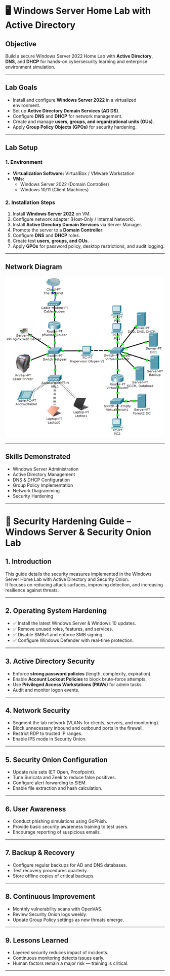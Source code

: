 # 🖥️ Windows Server Home Lab with Active Directory

## Objective
Build a secure Windows Server 2022 Home Lab with **Active Directory**, **DNS**, and **DHCP** for hands-on cybersecurity learning and enterprise environment simulation.

---

## Lab Goals
- Install and configure **Windows Server 2022** in a virtualized environment.
- Set up **Active Directory Domain Services (AD DS)**.
- Configure **DNS** and **DHCP** for network management.
- Create and manage **users, groups, and organizational units (OUs)**.
- Apply **Group Policy Objects (GPOs)** for security hardening.

---

## Lab Setup

### 1. Environment
- **Virtualization Software:** VirtualBox / VMware Workstation
- **VMs:**  
  - Windows Server 2022 (Domain Controller)  
  - Windows 10/11 (Client Machines)

### 2. Installation Steps
1. Install **Windows Server 2022** on VM.
2. Configure network adapter (Host-Only / Internal Network).
3. Install **Active Directory Domain Services** via Server Manager.
4. Promote the server to a **Domain Controller**.
5. Configure **DNS** and **DHCP** roles.
6. Create test **users, groups, and OUs**.
7. Apply **GPOs** for password policy, desktop restrictions, and audit logging.

---

## Network Diagram
![AD Home Lab Diagram](ad-home-lab-diagram.png)

---

## Skills Demonstrated
- Windows Server Administration
- Active Directory Management
- DNS & DHCP Configuration
- Group Policy Implementation
- Network Diagramming
- Security Hardening

---
# 🔐 Security Hardening Guide – Windows Server & Security Onion Lab

## 1. Introduction
This guide details the security measures implemented in the Windows Server Home Lab with Active Directory and Security Onion.  
It focuses on reducing attack surfaces, improving detection, and increasing resilience against threats.

---

## 2. Operating System Hardening
- ✅ Install the latest Windows Server & Windows 10 updates.
- ✅ Remove unused roles, features, and services.
- ✅ Disable SMBv1 and enforce SMB signing.
- ✅ Configure Windows Defender with real-time protection.

---

## 3. Active Directory Security
- Enforce **strong password policies** (length, complexity, expiration).
- Enable **Account Lockout Policies** to block brute-force attempts.
- Use **Privileged Access Workstations (PAWs)** for admin tasks.
- Audit and monitor logon events.

---

## 4. Network Security
- Segment the lab network (VLANs for clients, servers, and monitoring).
- Block unnecessary inbound and outbound ports in the firewall.
- Restrict RDP to trusted IP ranges.
- Enable IPS mode in Security Onion.

---

## 5. Security Onion Configuration
- Update rule sets (ET Open, Proofpoint).
- Tune Suricata and Zeek to reduce false positives.
- Configure alert forwarding to SIEM.
- Enable file extraction and hash calculation.

---

## 6. User Awareness
- Conduct phishing simulations using GoPhish.
- Provide basic security awareness training to test users.
- Encourage reporting of suspicious emails.

---

## 7. Backup & Recovery
- Configure regular backups for AD and DNS databases.
- Test recovery procedures quarterly.
- Store offline copies of critical backups.

---

## 8. Continuous Improvement
- Monthly vulnerability scans with OpenVAS.
- Review Security Onion logs weekly.
- Update Group Policy settings as new threats emerge.

---

## 9. Lessons Learned
- Layered security reduces impact of incidents.
- Continuous monitoring detects issues early.
- Human factors remain a major risk — training is critical.

---
